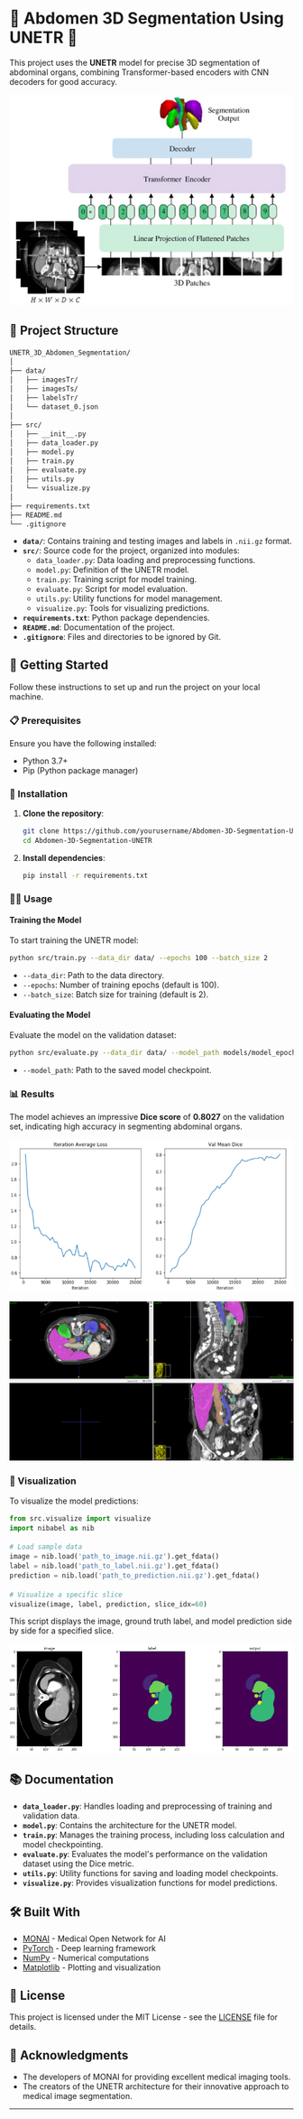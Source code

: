 # 🏥 Abdomen 3D Segmentation Using UNETR 🚀

This project uses the **UNETR** model for precise 3D segmentation of abdominal organs, combining Transformer-based encoders with CNN decoders for good accuracy.

![UNETR](unetr.png)

## 📁 Project Structure

```
UNETR_3D_Abdomen_Segmentation/
│
├── data/
│   ├── imagesTr/
│   ├── imagesTs/
│   ├── labelsTr/
│   └── dataset_0.json
│
├── src/
│   ├── __init__.py
│   ├── data_loader.py
│   ├── model.py
│   ├── train.py
│   ├── evaluate.py
│   ├── utils.py
│   └── visualize.py
│
├── requirements.txt
├── README.md
└── .gitignore
```

- **`data/`**: Contains training and testing images and labels in `.nii.gz` format.
- **`src/`**: Source code for the project, organized into modules:
  - `data_loader.py`: Data loading and preprocessing functions.
  - `model.py`: Definition of the UNETR model.
  - `train.py`: Training script for model training.
  - `evaluate.py`: Script for model evaluation.
  - `utils.py`: Utility functions for model management.
  - `visualize.py`: Tools for visualizing predictions.
- **`requirements.txt`**: Python package dependencies.
- **`README.md`**: Documentation of the project.
- **`.gitignore`**: Files and directories to be ignored by Git.

## 🚀 Getting Started

Follow these instructions to set up and run the project on your local machine.

### 📋 Prerequisites

Ensure you have the following installed:

- Python 3.7+
- Pip (Python package manager)

### 🔧 Installation

1. **Clone the repository**:

   ```bash
   git clone https://github.com/yourusername/Abdomen-3D-Segmentation-UNETR.git
   cd Abdomen-3D-Segmentation-UNETR
   ```

2. **Install dependencies**:
   ```bash
   pip install -r requirements.txt
   ```

### 🏃‍♂️ Usage

#### Training the Model

To start training the UNETR model:

```bash
python src/train.py --data_dir data/ --epochs 100 --batch_size 2
```

- `--data_dir`: Path to the data directory.
- `--epochs`: Number of training epochs (default is 100).
- `--batch_size`: Batch size for training (default is 2).

#### Evaluating the Model

Evaluate the model on the validation dataset:

```bash
python src/evaluate.py --data_dir data/ --model_path models/model_epoch_100.pth
```

- `--model_path`: Path to the saved model checkpoint.

### 📊 Results

The model achieves an impressive **Dice score** of **0.8027** on the validation set, indicating high accuracy in segmenting abdominal organs.

![LOSS And METRIC Visualization](loss_metric.png)

![ITK SNAP Visualization](itk_patient.png)

### 🎨 Visualization

To visualize the model predictions:

```python
from src.visualize import visualize
import nibabel as nib

# Load sample data
image = nib.load('path_to_image.nii.gz').get_fdata()
label = nib.load('path_to_label.nii.gz').get_fdata()
prediction = nib.load('path_to_prediction.nii.gz').get_fdata()

# Visualize a specific slice
visualize(image, label, prediction, slice_idx=60)
```

This script displays the image, ground truth label, and model prediction side by side for a specified slice.

![SLICE VISUALIZATION](viz.png)

## 📚 Documentation

- **`data_loader.py`**: Handles loading and preprocessing of training and validation data.
- **`model.py`**: Contains the architecture for the UNETR model.
- **`train.py`**: Manages the training process, including loss calculation and model checkpointing.
- **`evaluate.py`**: Evaluates the model's performance on the validation dataset using the Dice metric.
- **`utils.py`**: Utility functions for saving and loading model checkpoints.
- **`visualize.py`**: Provides visualization functions for model predictions.

## 🛠️ Built With

- [MONAI](https://monai.io/) - Medical Open Network for AI
- [PyTorch](https://pytorch.org/) - Deep learning framework
- [NumPy](https://numpy.org/) - Numerical computations
- [Matplotlib](https://matplotlib.org/) - Plotting and visualization

## 📄 License

This project is licensed under the MIT License - see the [LICENSE](LICENSE) file for details.

## 🎉 Acknowledgments

- The developers of MONAI for providing excellent medical imaging tools.
- The creators of the UNETR architecture for their innovative approach to medical image segmentation.

---
